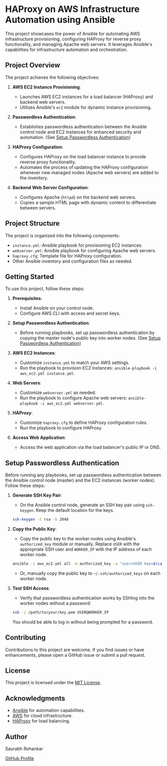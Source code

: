 # HAProxy on AWS Infrastructure Automation using Ansible

This project showcases the power of Ansible for automating AWS infrastructure provisioning, configuring HAProxy for reverse proxy functionality, and managing Apache web servers. It leverages Ansible's capabilities for infrastructure automation and orchestration.

## Project Overview

The project achieves the following objectives:

1. **AWS EC2 Instance Provisioning**:
   - Launches AWS EC2 instances for a load balancer (HAProxy) and backend web servers.
   - Utilizes Ansible's `ec2` module for dynamic instance provisioning.

2. **Passwordless Authentication**:
   - Establishes passwordless authentication between the Ansible control node and EC2 instances for enhanced security and automation. (See [Setup Passwordless Authentication](#setup-passwordless-authentication))

3. **HAProxy Configuration**:
   - Configures HAProxy on the load balancer instance to provide reverse proxy functionality.
   - Automates the process of updating the HAProxy configuration whenever new managed nodes (Apache web servers) are added to the inventory.

4. **Backend Web Server Configuration**:
   - Configures Apache (`httpd`) on the backend web servers.
   - Copies a sample HTML page with dynamic content to differentiate between servers.
   
## Project Structure

The project is organized into the following components:

- `instance.yml`: Ansible playbook for provisioning EC2 instances.
- `webserver.yml`: Ansible playbook for configuring Apache web servers.
- `haproxy.cfg`: Template file for HAProxy configuration.
- Other Ansible inventory and configuration files as needed.

## Getting Started

To use this project, follow these steps:

1. **Prerequisites**:
   - Install Ansible on your control node.
   - Configure AWS CLI with access and secret keys.

2. **Setup Passwordless Authentication**:
   - Before running playbooks, set up passwordless authentication by copying the master node's public key into worker nodes. (See [Setup Passwordless Authentication](#setup-passwordless-authentication))

3. **AWS EC2 Instances**:
   - Customize `instance.yml` to match your AWS settings.
   - Run the playbook to provision EC2 instances: `ansible-playbook -i aws_ec2.yml instance.yml`.

4. **Web Servers**:
   - Customize `webserver.yml` as needed.
   - Run the playbook to configure Apache web servers: `ansible-playbook -i aws_ec2.yml webserver.yml`.

5. **HAProxy**:
   - Customize `haproxy.cfg` to define HAProxy configuration rules.
   - Run the playbook to configure HAProxy.

6. **Access Web Application**:
   - Access the web application via the load balancer's public IP or DNS.

## Setup Passwordless Authentication

Before running any playbooks, set up passwordless authentication between the Ansible control node (master) and the EC2 instances (worker nodes). Follow these steps:

1. **Generate SSH Key Pair**:
   - On the Ansible control node, generate an SSH key pair using `ssh-keygen`. Keep the default location for the keys.

   ```bash
   ssh-keygen -t rsa -b 2048
   ```

2. **Copy the Public Key**:
   - Copy the public key to the worker nodes using Ansible's `authorized_key` module or manually. Replace `USER` with the appropriate SSH user and `WORKER_IP` with the IP address of each worker node.

   ```bash
   ansible -i aws_ec2.yml all -m authorized_key -a "user=USER key=$(cat ~/.ssh/id_rsa.pub)" --private-key=/path/to/your/key.pem
   ```

   - Or, manually copy the public key to `~/.ssh/authorized_keys` on each worker node.

3. **Test SSH Access**:
   - Verify that passwordless authentication works by SSHing into the worker nodes without a password:

   ```bash
   ssh -i /path/to/your/key.pem USER@WORKER_IP
   ```

   You should be able to log in without being prompted for a password.

## Contributing

Contributions to this project are welcome. If you find issues or have enhancements, please open a GitHub issue or submit a pull request.

## License

This project is licensed under the [MIT License](LICENSE).

## Acknowledgments

- [Ansible](https://www.ansible.com/) for automation capabilities.
- [AWS](https://aws.amazon.com/) for cloud infrastructure.
- [HAProxy](http://www.haproxy.org/) for load balancing.

## Author

Saurabh Rohankar

[GitHub Profile](https://github.com/SaurabhRohankar)
